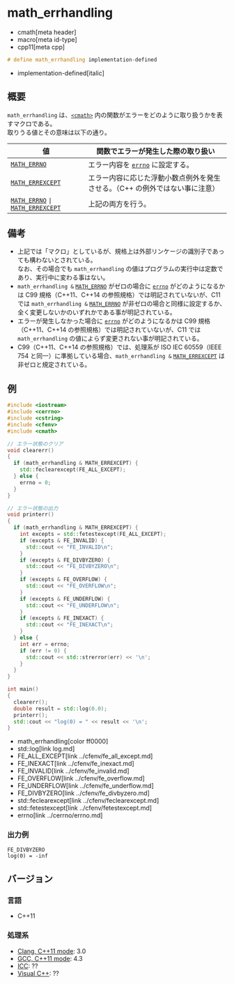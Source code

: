 # math_errhandling
* cmath[meta header]
* macro[meta id-type]
* cpp11[meta cpp]

```cpp
# define math_errhandling implementation-defined
```
* implementation-defined[italic]

## 概要
`math_errhandling` は、[`<cmath>`](../cmath.md) 内の関数がエラーをどのように取り扱うかを表すマクロである。  
取りうる値とその意味は以下の通り。

| 値 | 関数でエラーが発生した際の取り扱い |
|----|------------------------------------|
| [`MATH_ERRNO`](math_errno.md) | エラー内容を [`errno`](../cerrno/errno.md) に設定する。 |
| [`MATH_ERREXCEPT`](math_errexcept.md) | エラー内容に応じた浮動小数点例外を発生させる。（C++ の例外ではない事に注意） |
| [`MATH_ERRNO`](math_errno.md) <code>&#x7c;</code> [`MATH_ERREXCEPT`](math_errexcept.md) | 上記の両方を行う。 |



## 備考
- 上記では「マクロ」としているが、規格上は外部リンケージの識別子であっても構わないとされている。  
	なお、その場合でも `math_errhandling` の値はプログラムの実行中は定数であり、実行中に変わる事はない。
- `math_errhandling &` [`MATH_ERRNO`](math_errno.md) がゼロの場合に [`errno`](../cerrno/errno.md) がどのようになるかは C99 規格（C++11、C++14 の参照規格）では明記されていないが、C11 では `math_errhandling &` [`MATH_ERRNO`](math_errno.md) が非ゼロの場合と同様に設定するか、全く変更しないかのいずれかである事が明記されている。
- エラーが発生しなかった場合に [`errno`](../cerrno/errno.md) がどのようになるかは C99 規格（C++11、C++14 の参照規格）では明記されていないが、C11 では `math_errhandling` の値によらず変更されない事が明記されている。
- C99（C++11、C++14 の参照規格）では、処理系が ISO IEC 60559（IEEE 754 と同一）に準拠している場合、`math_errhandling &` [`MATH_ERREXCEPT`](math_errexcept.md) は非ゼロと規定されている。


## 例
```cpp
#include <iostream>
#include <cerrno>
#include <cstring>
#include <cfenv>
#include <cmath>

// エラー状態のクリア
void clearerr()
{
  if (math_errhandling & MATH_ERREXCEPT) {
    std::feclearexcept(FE_ALL_EXCEPT);
  } else {
    errno = 0;
  }
}

// エラー状態の出力
void printerr()
{
  if (math_errhandling & MATH_ERREXCEPT) {
    int excepts = std::fetestexcept(FE_ALL_EXCEPT);
    if (excepts & FE_INVALID) {
      std::cout << "FE_INVALID\n";
    }
    if (excepts & FE_DIVBYZERO) {
      std::cout << "FE_DIVBYZERO\n";
    }
    if (excepts & FE_OVERFLOW) {
      std::cout << "FE_OVERFLOW\n";
    }
    if (excepts & FE_UNDERFLOW) {
      std::cout << "FE_UNDERFLOW\n";
    }
    if (excepts & FE_INEXACT) {
      std::cout << "FE_INEXACT\n";
    }
  } else {
    int err = errno;
    if (err != 0) {
      std::cout << std::strerror(err) << '\n';
    }
  }
}

int main()
{
  clearerr();
  double result = std::log(0.0);
  printerr();
  std::cout << "log(0) = " << result << '\n';
}
```
* math_errhandling[color ff0000]
* std::log[link log.md]
* FE_ALL_EXCEPT[link ../cfenv/fe_all_except.md]
* FE_INEXACT[link ../cfenv/fe_inexact.md]
* FE_INVALID[link ../cfenv/fe_invalid.md]
* FE_OVERFLOW[link ../cfenv/fe_overflow.md]
* FE_UNDERFLOW[link ../cfenv/fe_underflow.md]
* FE_DIVBYZERO[link ../cfenv/fe_divbyzero.md]
* std::feclearexcept[link ../cfenv/feclearexcept.md]
* std::fetestexcept[link ../cfenv/fetestexcept.md]
* errno[link ../cerrno/errno.md]

### 出力例
```
FE_DIVBYZERO
log(0) = -inf
```


## バージョン
### 言語
- C++11

### 処理系
- [Clang, C++11 mode](/implementation.md#clang): 3.0
- [GCC, C++11 mode](/implementation.md#gcc): 4.3
- [ICC](/implementation.md#icc): ??
- [Visual C++](/implementation.md#visual_cpp): ??
